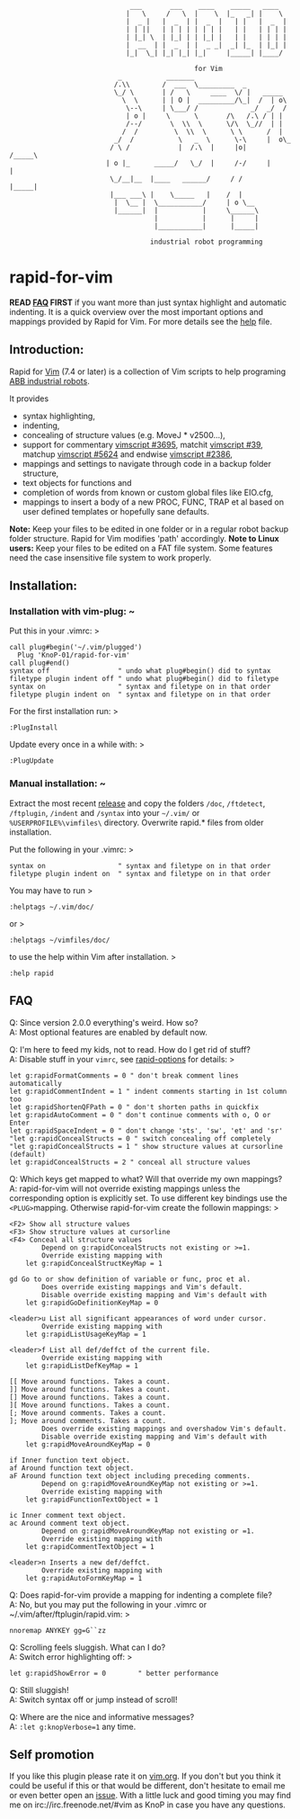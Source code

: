 ```
                              ___       ___    ____    _____   ____   
                             |   \     /   \  |    \  |_   _| |    \  
                             |  _ |   |  _  | |  _  |   | |   |  _  | 
                             | | ||   | | | | | | | |   | |   | | | | 
                             | |_| \  | |_| | | |_| |   | |   | | | | 
                             |  __  | |  _  | |  _ _|  _| |_  | |_| | 
                             |_|  \_| |_| |_| |_|     |_____| |____/  

                                              for Vim
                           _           _______
                          /.\\        /  ___  \_________  _
                          \_/ \       | /   \     ____  \/ |   _____
                            \  \      | | O |  _________/\_|  /  | o\
                             \--\     | \___/ /             _/  _/  /
                             | o |     \      \       /\   /.\ / | |
                             /--/       \  \\  \      \/\  \_//  | |
                            /  /         \  \\  \      \ \      /  |
                          _/  /           \   _  \      \-\     |  o\_
                         / \ /            |  /.\  |     |o|     /_____\
                        | o |_      _____/   \_/  |     /-/     |     |
                         \_/__|__  |____   ______/     / /      |_____|
                         |___ ___\ |    \_____   |    /  |
                          |  \__ |  \___________/     | o \__
                          |______|  |           |     \______\
                                    |           |      |     |
                                    |___________|      |_____|

                                   industrial robot programming
```
# rapid-for-vim

**READ [FAQ][2] FIRST** if you want more than just syntax highlight and 
automatic indenting. It is a quick overview over the most important options and
mappings provided by Rapid for Vim. For more details see the [help][3] file.

## Introduction:

Rapid for [Vim][10] (7.4 or later) is a collection of Vim scripts to help
programing [ABB industrial robots][9]. 

It provides
* syntax highlighting,
* indenting,
* concealing of structure values (e.g. MoveJ \* v2500...),
* support for commentary [vimscript #3695][7], matchit [vimscript #39][8], 
  matchup [vimscript #5624][11] and endwise [vimscript #2386][12],
* mappings and settings to navigate through code in a backup folder structure,
* text objects for functions and
* completion of words from known or custom global files like EIO.cfg,
* mappings to insert a body of a new PROC, FUNC, TRAP et al based on user
  defined templates or hopefully sane defaults.

**Note:** Keep your files to be edited in one folder or in a regular robot
backup folder structure. Rapid for Vim modifies 'path' accordingly.
**Note to Linux users:** Keep your files to be edited on a FAT file system. 
Some features need the case insensitive file system to work properly.


## Installation:

### Installation with vim-plug:  ~  

Put this in your .vimrc:  >

    call plug#begin('~/.vim/plugged')
      Plug 'KnoP-01/rapid-for-vim'
    call plug#end()
    syntax off                 " undo what plug#begin() did to syntax
    filetype plugin indent off " undo what plug#begin() did to filetype
    syntax on                  " syntax and filetype on in that order
    filetype plugin indent on  " syntax and filetype on in that order

For the first installation run: >

    :PlugInstall

Update every once in a while with: >

    :PlugUpdate

### Manual installation:  ~  

Extract the most recent [release][1] and copy the folders 
`/doc`, `/ftdetect`, `/ftplugin`, `/indent` and `/syntax` 
into your `~/.vim/` or `%USERPROFILE%\vimfiles\` directory. 
Overwrite rapid.\* files from older installation. 

Put the following in your .vimrc: >

    syntax on                  " syntax and filetype on in that order
    filetype plugin indent on  " syntax and filetype on in that order

You may have to run >

    :helptags ~/.vim/doc/

or >

    :helptags ~/vimfiles/doc/

to use the help within Vim after installation. >

    :help rapid


## FAQ

Q: Since version 2.0.0 everything's weird. How so?  
A: Most optional features are enabled by default now.  

Q: I'm here to feed my kids, not to read. How do I get rid of stuff?  
A: Disable stuff in your `vimrc`, see [rapid-options][6] for details: >

    let g:rapidFormatComments = 0 " don't break comment lines automatically
    let g:rapidCommentIndent = 1 " indent comments starting in 1st column too
    let g:rapidShortenQFPath = 0 " don't shorten paths in quickfix
    let g:rapidAutoComment = 0 " don't continue comments with o, O or Enter
    let g:rapidSpaceIndent = 0 " don't change 'sts', 'sw', 'et' and 'sr'
    "let g:rapidConcealStructs = 0 " switch concealing off completely
    "let g:rapidConcealStructs = 1 " show structure values at cursorline (default)
    let g:rapidConcealStructs = 2 " conceal all structure values

Q: Which keys get mapped to what? Will that override my own mappings?  
A: rapid-for-vim will not override existing mappings unless the corresponding
   option is explicitly set. To use different key bindings use the
   `<PLUG>`mapping. Otherwise rapid-for-vim create the followin mappings: >

    <F2> Show all structure values
    <F3> Show structure values at cursorline
    <F4> Conceal all structure values
            Depend on g:rapidConcealStructs not existing or >=1.
            Override existing mapping with
        let g:rapidConcealStructKeyMap = 1

    gd Go to or show definition of variable or func, proc et al.
            Does override existing mappings and Vim's default.
            Disable override existing mapping and Vim's default with
        let g:rapidGoDefinitionKeyMap = 0

    <leader>u List all significant appearances of word under cursor.
            Override existing mapping with
        let g:rapidListUsageKeyMap = 1

    <leader>f List all def/deffct of the current file.
            Override existing mapping with
        let g:rapidListDefKeyMap = 1

    [[ Move around functions. Takes a count.
    ]] Move around functions. Takes a count.
    [] Move around functions. Takes a count.
    ][ Move around functions. Takes a count.
    [; Move around comments. Takes a count.
    ]; Move around comments. Takes a count.
            Does override existing mappings and overshadow Vim's default.
            Disable override existing mapping and Vim's default with
        let g:rapidMoveAroundKeyMap = 0

    if Inner function text object.
    af Around function text object.
    aF Around function text object including preceding comments.
            Depend on g:rapidMoveAroundKeyMap not existing or >=1.
            Override existing mapping with
        let g:rapidFunctionTextObject = 1

    ic Inner comment text object.
    ac Around comment text object.
            Depend on g:rapidMoveAroundKeyMap not existing or =1.
            Override existing mapping with
        let g:rapidCommentTextObject = 1

    <leader>n Inserts a new def/deffct.
            Override existing mapping with
        let g:rapidAutoFormKeyMap = 1

Q: Does rapid-for-vim provide a mapping for indenting a complete file?  
A: No, but you may put the following in your .vimrc or
   ~/.vim/after/ftplugin/rapid.vim: >

    nnoremap ANYKEY gg=G``zz

Q: Scrolling feels sluggish. What can I do?  
A: Switch error highlighting off: >

    let g:rapidShowError = 0        " better performance

Q: Still sluggish!  
A: Switch syntax off or jump instead of scroll!  

Q: Where are the nice and informative messages?  
A: `:let g:knopVerbose=1` any time.  

## Self promotion

If you like this plugin please rate it on [vim.org][4]. If you don't but you
think it could be useful if this or that would be different, don't hesitate to
email me or even better open an [issue][5]. With a little luck and good
timing you may find me on irc://irc.freenode.net/#vim as KnoP in case you have
any questions.  

[1]: https://github.com/KnoP-01/rapid-for-vim/releases/latest
[2]: https://github.com/KnoP-01/rapid-for-vim#FAQ
[3]: https://github.com/KnoP-01/rapid-for-vim/blob/master/doc/rapid.txt#L177
[4]: https://www.vim.org/scripts/script.php?script_id=5348
[5]: https://github.com/KnoP-01/rapid-for-vim/issues
[6]: https://github.com/KnoP-01/rapid-for-vim/blob/master/doc/rapid.txt#L195
[7]: https://www.vim.org/scripts/script.php?script_id=3695
[8]: https://www.vim.org/scripts/script.php?script_id=39
[9]: https://new.abb.com/products/robotics/industrial-robots
[10]: https://www.vim.org/
[11]: https://www.vim.org/scripts/script.php?script_id=5624
[12]: https://github.com/tpope/vim-endwise
